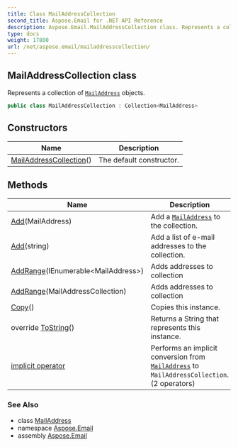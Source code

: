 ```yaml
---
title: Class MailAddressCollection
second_title: Aspose.Email for .NET API Reference
description: Aspose.Email.MailAddressCollection class. Represents a collection of MailAddress objects
type: docs
weight: 17800
url: /net/aspose.email/mailaddresscollection/
---
```

## MailAddressCollection class

Represents a collection of [`MailAddress`](../mailaddress/) objects.

```csharp
public class MailAddressCollection : Collection<MailAddress>
```

## Constructors

| Name | Description |
| --- | --- |
| [MailAddressCollection](mailaddresscollection/)() | The default constructor. |

## Methods

| Name | Description |
| --- | --- |
| [Add](../../aspose.email/mailaddresscollection/add/#add)(MailAddress) | Add a [`MailAddress`](../mailaddress/) to the collection. |
| [Add](../../aspose.email/mailaddresscollection/add/#add_2)(string) | Add a list of e-mail addresses to the collection. |
| [AddRange](../../aspose.email/mailaddresscollection/addrange/#addrange_1)(IEnumerable&lt;MailAddress&gt;) | Adds addresses to collection |
| [AddRange](../../aspose.email/mailaddresscollection/addrange/#addrange)(MailAddressCollection) | Adds addresses to collection |
| [Copy](../../aspose.email/mailaddresscollection/copy/)() | Copies this instance. |
| override [ToString](../../aspose.email/mailaddresscollection/tostring/)() | Returns a String that represents this instance. |
| [implicit operator](../../aspose.email/mailaddresscollection/op_implicit/#op_implicit) | Performs an implicit conversion from [`MailAddress`](../mailaddress/) to `MailAddressCollection`. (2 operators) |

### See Also

* class [MailAddress](../mailaddress/)
* namespace [Aspose.Email](../../aspose.email/)
* assembly [Aspose.Email](../../)


